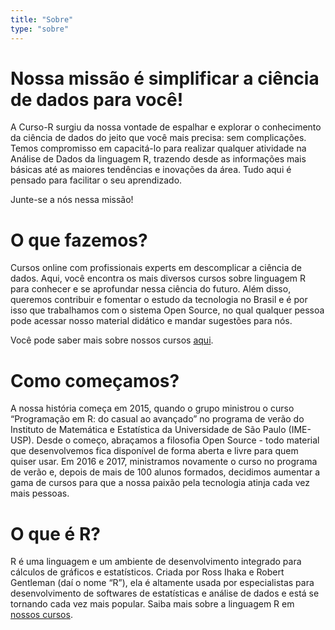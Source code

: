 ```yaml
---
title: "Sobre"
type: "sobre"
---
```


# Nossa missão é simplificar a ciência de dados para você!

A Curso-R surgiu da nossa vontade de espalhar e explorar o conhecimento da ciência de dados do jeito que você mais precisa: sem complicações. Temos compromisso em capacitá-lo para realizar qualquer atividade na Análise de Dados da linguagem R, trazendo desde as informações mais básicas até as maiores tendências e inovações da área. Tudo aqui é pensado para facilitar o seu aprendizado. 

Junte-se a nós nessa missão!

# O que fazemos?

Cursos online com profissionais experts em descomplicar a ciência de dados. Aqui, você encontra os mais diversos cursos sobre linguagem R para conhecer e se aprofundar nessa ciência do futuro. Além disso, queremos contribuir e fomentar o estudo da tecnologia no Brasil e é por isso que trabalhamos com o sistema Open Source, no qual qualquer pessoa pode acessar nosso material didático e mandar sugestões para nós.

Você pode saber mais sobre nossos cursos [aqui](/cursos).

# Como começamos?

A nossa história começa em 2015, quando o grupo ministrou o curso “Programação em R: do casual ao avançado” no programa de verão do Instituto de Matemática e Estatística da Universidade de São Paulo (IME-USP). Desde o começo, abraçamos a filosofia Open Source - todo material que desenvolvemos fica disponível de forma aberta e livre para quem quiser usar.
Em 2016 e 2017, ministramos novamente o curso no programa de verão e, depois de mais de 100 alunos formados, decidimos aumentar a gama de cursos para que a nossa paixão pela tecnologia atinja cada vez mais pessoas.

# O que é R?

 R é uma linguagem e um ambiente de desenvolvimento integrado para cálculos de gráficos e estatísticos. Criada por Ross Ihaka e Robert Gentleman (daí o nome “R”), ela é altamente usada por especialistas para desenvolvimento de softwares de estatísticas e análise de dados e está se tornando cada vez mais popular. Saiba mais sobre a linguagem R em [nossos cursos](/cursos).


